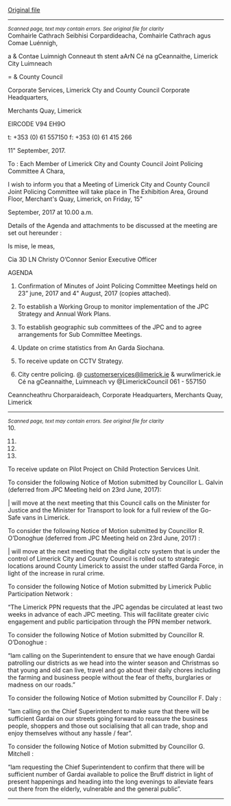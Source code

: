 [Original file](https://www.limerick.ie/sites/default/files/media/documents/2017-09/agenda.pdf)

---
*<small>Scanned page, text may contain errors. See original file for clarity</small>*  
Comhairle Cathrach Seibhisi Corpardideacha,
Comhairle Cathrach agus Comae Luénnigh,

a & Contae Luimnigh Conneaut th stent
aArN Cé na gCeannaithe,
Limerick City Luimneach

= & County Council

Corporate Services,
Limerick Cty and County Council
Corporate Headquarters,

Merchants Quay,
Limerick

EIRCODE V94 EH9O

t: +353 (0) 61 557150
f: +353 (0) 61 415 266

11" September, 2017.

To : Each Member of Limerick City and County Council Joint Policing Committee
A Chara,

I wish to inform you that a Meeting of Limerick City and County Council Joint Policing Committee will
take place in The Exhibition Area, Ground Floor, Merchant's Quay, Limerick, on Friday, 15"

September, 2017 at 10.00 a.m.

Details of the Agenda and attachments to be discussed at the meeting are set out hereunder :

Is mise, le meas,

Cia 3D LN
Christy O’Connor
Senior Executive Officer

AGENDA

1. Confirmation of Minutes of Joint Policing Committee Meetings held on 23” june, 2017 and
4" August, 2017 (copies attached).

2. To establish a Working Group to monitor implementation of the JPC Strategy and Annual
Work Plans.

3. To establish geographic sub committees of the JPC and to agree arrangements for Sub
Committee Meetings.

4. Update on crime statistics from An Garda Siochana.

5. To receive update on CCTV Strategy.

6. City centre policing.
@ customerservices@limerick.ie
& wurwlimerick.ie
Cé na gCeannaithe, Luimneach vy @LimerickCouncil
061 - 557150

Ceanncheathru Chorparaideach,
Corporate Headquarters, Merchants Quay, Limerick


---
*<small>Scanned page, text may contain errors. See original file for clarity</small>*  
10.

11.

12.

13.

To receive update on Pilot Project on Child Protection Services Unit.

To consider the following Notice of Motion submitted by Councillor L. Galvin (deferred from
JPC Meeting held on 23rd June, 2017):

| will move at the next meeting that this Council calls on the Minister for Justice and the
Minister for Transport to look for a full review of the Go-Safe vans in Limerick.

To consider the following Notice of Motion submitted by Councillor R. O’Donoghue
(deferred from JPC Meeting held on 23rd June, 2017) :

| will move at the next meeting that the digital cctv system that is under the control of
Limerick City and County Council is rolled out to strategic locations around County Limerick
to assist the under staffed Garda Force, in light of the increase in rural crime.

To consider the following Notice of Motion submitted by Limerick Public Participation
Network :

“The Limerick PPN requests that the JPC agendas be circulated at least two weeks in
advance of each JPC meeting. This will facilitate greater civic engagement and public
participation through the PPN member network.

To consider the following Notice of Motion submitted by Councillor R. O’Donoghue :

“lam calling on the Superintendent to ensure that we have enough Gardai patrolling our
districts as we head into the winter season and Christmas so that young and old can live,
travel and go about their daily chores including the farming and business people without the
fear of thefts, burglaries or madness on our roads.”

To consider the following Notice of Motion submitted by Councillor F. Daly :

“lam calling on the Chief Superintendent to make sure that there will be sufficient Gardai on
our streets going forward to reassure the business people, shoppers and those out
socialising that all can trade, shop and enjoy themselves without any hassle / fear”.

To consider the following Notice of Motion submitted by Councillor G. Mitchell :

“lam requesting the Chief Superintendent to confirm that there will be sufficient number of
Gardai available to police the Bruff district in light of present happenings and heading into
the long evenings to alleviate fears out there from the elderly, vulnerable and the general
public”.


---
